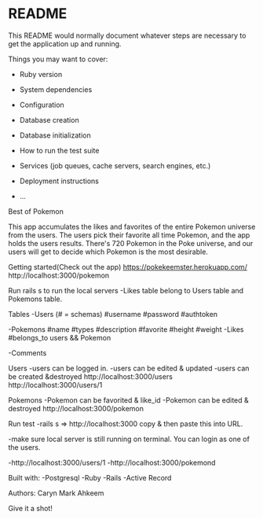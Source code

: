 # README

This README would normally document whatever steps are necessary to get the
application up and running.

Things you may want to cover:

* Ruby version

* System dependencies

* Configuration

* Database creation

* Database initialization

* How to run the test suite

* Services (job queues, cache servers, search engines, etc.)

* Deployment instructions

* ...

Best of Pokemon

This app accumulates the likes and favorites of the entire Pokemon universe from the users. The users pick their favorite all time Pokemon, and the app holds the users results. There's 720 Pokemon in the Poke universe, and our users will get to decide which Pokemon is the most desirable.

Getting started(Check out the app)
https://pokekeemster.herokuapp.com/
http://localhost:3000/pokemon



Run rails s to run the local servers
-Likes table belong to Users table and Pokemons table.




Tables
-Users (# = schemas)
  #username
  #password
  #authtoken




-Pokemons
  #name
  #types
  #description
  #favorite
  #height
  #weight
-Likes
  #belongs_to users && Pokemon



-Comments



Users
-users can be logged in.
-users can be edited & updated
-users can be created &destroyed
http://localhost:3000/users
http://localhost:3000/users/1

Pokemons
-Pokemon can be favorited & like_id
-Pokemon can be edited & destroyed
http://localhost:3000/pokemon

Run test
-rails s
=> http://localhost:3000 copy & then paste this into URL.

-make sure local server is still running on terminal.
You can login as one of the users.

-http://localhost:3000/users/1
-http://localhost:3000/pokemond

Built with:
-Postgresql
-Ruby
-Rails
-Active Record

Authors:
Caryn
Mark
Ahkeem

Give it a shot!
